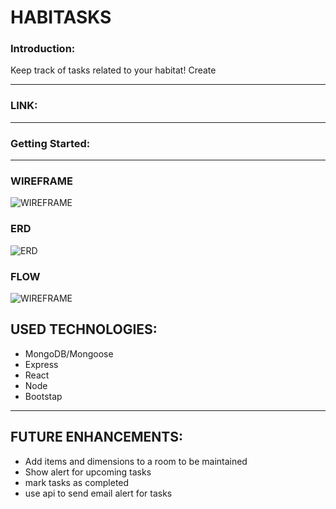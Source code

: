 # HABITASKS

### Introduction: 
Keep track of tasks related to your habitat! Create
<hr>


### LINK:
<hr>

### Getting Started:
<hr>

### WIREFRAME
![WIREFRAME](https://imgur.com/tR7qSXz.png)

### ERD
![ERD](https://imgur.com/HgV4G9X.png)

### FLOW
![WIREFRAME](https://imgur.com/ApXMlnf.png)

## USED TECHNOLOGIES:
- MongoDB/Mongoose
- Express
- React
- Node
- Bootstap
<hr>


## FUTURE ENHANCEMENTS: 
- Add items and dimensions to a room to be maintained
- Show alert for upcoming tasks
- mark tasks as completed
- use api to send email alert for tasks

